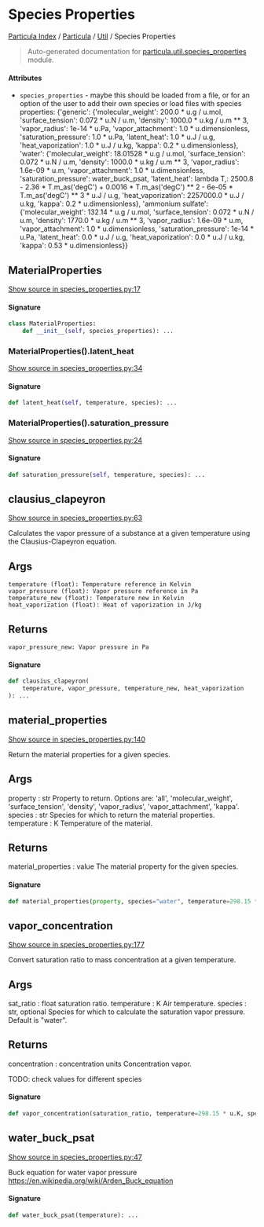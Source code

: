# Species Properties

[Particula Index](../../README.md#particula-index) / [Particula](../index.md#particula) / [Util](./index.md#util) / Species Properties

> Auto-generated documentation for [particula.util.species_properties](https://github.com/Gorkowski/particula/blob/main/particula/util/species_properties.py) module.

#### Attributes

- `species_properties` - maybe this should be loaded from a file, or for an option of the user to
  add their own species or load files with species properties: {'generic': {'molecular_weight': 200.0 * u.g / u.mol, 'surface_tension': 0.072 * u.N / u.m, 'density': 1000.0 * u.kg / u.m ** 3, 'vapor_radius': 1e-14 * u.Pa, 'vapor_attachment': 1.0 * u.dimensionless, 'saturation_pressure': 1.0 * u.Pa, 'latent_heat': 1.0 * u.J / u.g, 'heat_vaporization': 1.0 * u.J / u.kg, 'kappa': 0.2 * u.dimensionless}, 'water': {'molecular_weight': 18.01528 * u.g / u.mol, 'surface_tension': 0.072 * u.N / u.m, 'density': 1000.0 * u.kg / u.m ** 3, 'vapor_radius': 1.6e-09 * u.m, 'vapor_attachment': 1.0 * u.dimensionless, 'saturation_pressure': water_buck_psat, 'latent_heat': lambda T,: 2500.8 - 2.36 * T.m_as('degC') + 0.0016 * T.m_as('degC') ** 2 - 6e-05 * T.m_as('degC') ** 3 * u.J / u.g, 'heat_vaporization': 2257000.0 * u.J / u.kg, 'kappa': 0.2 * u.dimensionless}, 'ammonium sulfate': {'molecular_weight': 132.14 * u.g / u.mol, 'surface_tension': 0.072 * u.N / u.m, 'density': 1770.0 * u.kg / u.m ** 3, 'vapor_radius': 1.6e-09 * u.m, 'vapor_attachment': 1.0 * u.dimensionless, 'saturation_pressure': 1e-14 * u.Pa, 'latent_heat': 0.0 * u.J / u.g, 'heat_vaporization': 0.0 * u.J / u.kg, 'kappa': 0.53 * u.dimensionless}}


## MaterialProperties

[Show source in species_properties.py:17](https://github.com/Gorkowski/particula/blob/main/particula/util/species_properties.py#L17)

#### Signature

```python
class MaterialProperties:
    def __init__(self, species_properties): ...
```

### MaterialProperties().latent_heat

[Show source in species_properties.py:34](https://github.com/Gorkowski/particula/blob/main/particula/util/species_properties.py#L34)

#### Signature

```python
def latent_heat(self, temperature, species): ...
```

### MaterialProperties().saturation_pressure

[Show source in species_properties.py:24](https://github.com/Gorkowski/particula/blob/main/particula/util/species_properties.py#L24)

#### Signature

```python
def saturation_pressure(self, temperature, species): ...
```



## clausius_clapeyron

[Show source in species_properties.py:63](https://github.com/Gorkowski/particula/blob/main/particula/util/species_properties.py#L63)

Calculates the vapor pressure of a substance at a given temperature
using the Clausius-Clapeyron equation.

Args
----------
    temperature (float): Temperature reference in Kelvin
    vapor_pressure (float): Vapor pressure reference in Pa
    temperature_new (float): Temperature new in Kelvin
    heat_vaporization (float): Heat of vaporization in J/kg

Returns
-------
    vapor_pressure_new: Vapor pressure in Pa

#### Signature

```python
def clausius_clapeyron(
    temperature, vapor_pressure, temperature_new, heat_vaporization
): ...
```



## material_properties

[Show source in species_properties.py:140](https://github.com/Gorkowski/particula/blob/main/particula/util/species_properties.py#L140)

Return the material properties for a given species.

Args
----------
property : str
    Property to return. Options are: 'all', 'molecular_weight',
    'surface_tension', 'density', 'vapor_radius', 'vapor_attachment',
    'kappa'.
species : str
    Species for which to return the material properties.
temperature : K
    Temperature of the material.

Returns
-------
material_properties : value
    The material property for the given species.

#### Signature

```python
def material_properties(property, species="water", temperature=298.15 * u.K): ...
```



## vapor_concentration

[Show source in species_properties.py:177](https://github.com/Gorkowski/particula/blob/main/particula/util/species_properties.py#L177)

Convert saturation ratio to mass concentration at a given temperature.

Args
----------
sat_ratio : float
    saturation ratio.
temperature : K
    Air temperature.
species : str, optional
    Species for which to calculate the saturation vapor pressure.
    Default is "water".

Returns
-------
concentration : concentration units
    Concentration vapor.

TODO: check values for different species

#### Signature

```python
def vapor_concentration(saturation_ratio, temperature=298.15 * u.K, species="water"): ...
```



## water_buck_psat

[Show source in species_properties.py:47](https://github.com/Gorkowski/particula/blob/main/particula/util/species_properties.py#L47)

 Buck equation for water vapor pressure
https://en.wikipedia.org/wiki/Arden_Buck_equation

#### Signature

```python
def water_buck_psat(temperature): ...
```
